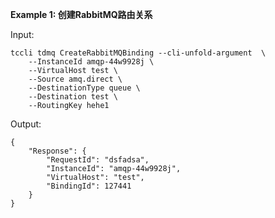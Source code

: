 **Example 1: 创建RabbitMQ路由关系**



Input: 

```
tccli tdmq CreateRabbitMQBinding --cli-unfold-argument  \
    --InstanceId amqp-44w9928j \
    --VirtualHost test \
    --Source amq.direct \
    --DestinationType queue \
    --Destination test \
    --RoutingKey hehe1
```

Output: 
```
{
    "Response": {
        "RequestId": "dsfadsa",
        "InstanceId": "amqp-44w9928j",
        "VirtualHost": "test",
        "BindingId": 127441
    }
}
```

